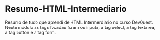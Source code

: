 # Resumo-HTML-Intermediario
Resumo de tudo que aprendi de HTML Intermerdiario no curso DevQuest. Neste módulo as tags focadas foram os inputs, a tag select, a tag textarea, a tag button e a tag form. 
